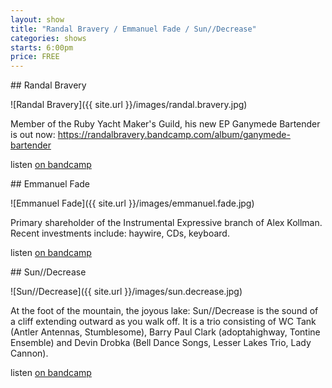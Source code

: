 ```yaml
---
layout: show
title: "Randal Bravery / Emmanuel Fade / Sun//Decrease"
categories: shows
starts: 6:00pm
price: FREE
---
```


<div class="artist" markdown="1">
## Randal Bravery

![Randal Bravery]({{ site.url }}/images/randal.bravery.jpg)

Member of the Ruby Yacht Maker's Guild, his new EP Ganymede Bartender is out now: https://randalbravery.bandcamp.com/album/ganymede-bartender

listen [on bandcamp][rbbandcamp]
</div>

<div class="artist" markdown="1">
## Emmanuel Fade

![Emmanuel Fade]({{ site.url }}/images/emmanuel.fade.jpg)

Primary shareholder of the Instrumental Expressive branch of Alex Kollman. Recent investments include: haywire, CDs, keyboard.

listen [on bandcamp][efbandcamp]
</div>

<div class="artist" markdown="1">
## Sun//Decrease

![Sun//Decrease]({{ site.url }}/images/sun.decrease.jpg)

At the foot of the mountain, the joyous lake: Sun//Decrease is the sound of a cliff extending outward as you walk off.  It is a trio consisting of WC Tank (Antler Antennas, Stumblesome), Barry Paul Clark (adoptahighway, Tontine Ensemble) and Devin Drobka (Bell Dance Songs, Lesser Lakes Trio, Lady Cannon).

listen [on bandcamp][sdbandcamp]
</div>

[rbbandcamp]: https://randalbravery.bandcamp.com/
[efbandcamp]: https://superiorhurter.bandcamp.com/
[sdbandcamp]: https://wctank.bandcamp.com/album/modesty-oppression-exhaustion
